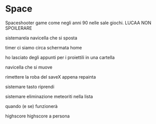 # Space

Spaceshooter game come negli anni 90 nelle sale giochi.
LUCAA NON SPOILERARE

sistemarela navicella che si sposta


timer     ci siamo circa
schermata home

ho lasciato degli appunti per i proiettili in una cartella

navicella che si muove
 

rimettere la roba del saveX appena repainta

sistemare tasto riprendi

sistemare eliminazione meteoriti nella lista



quando (e se) funzionerà 
 
highscore 
highscore a persona

